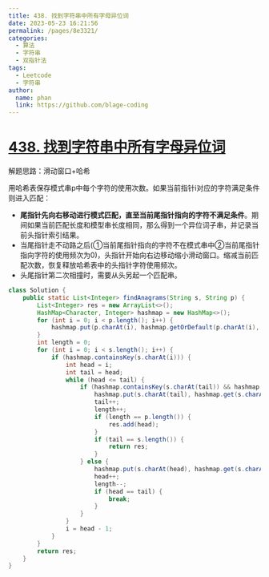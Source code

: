 ```yaml
---
title: 438. 找到字符串中所有字母异位词
date: 2023-05-23 16:21:56
permalink: /pages/8e3321/
categories:
  - 算法
  - 字符串
  - 双指针法
tags:
  - Leetcode
  - 字符串
author: 
  name: phan
  link: https://github.com/blage-coding
---
```

# [438. 找到字符串中所有字母异位词](https://leetcode.cn/problems/find-all-anagrams-in-a-string/)

解题思路：滑动窗口+哈希

用哈希表保存模式串p中每个字符的使用次数。如果当前指针i对应的字符满足条件则进入匹配：

- **尾指针先向右移动进行模式匹配，直至当前尾指针指向的字符不满足条件**。期间如果当前匹配长度和模型串长度相同，那么得到一个异位词子串，并记录当前头指针索引结果。
- 当尾指针走不动路之后(①当前尾指针指向的字符不在模式串中②当前尾指针指向字符的使用频次为0)，头指针开始向右边移动缩小滑动窗口。缩减当前匹配次数，恢复释放哈希表中的头指针字符使用频次。
- 头尾指针第二次相撞时，需要从头另起一个匹配串。

```java
class Solution {
    public static List<Integer> findAnagrams(String s, String p) {
        List<Integer> res = new ArrayList<>();
        HashMap<Character, Integer> hashmap = new HashMap<>();
        for (int i = 0; i < p.length(); i++) {
            hashmap.put(p.charAt(i), hashmap.getOrDefault(p.charAt(i), 0) + 1);
        }
        int length = 0;
        for (int i = 0; i < s.length(); i++) {
            if (hashmap.containsKey(s.charAt(i))) {
                int head = i;
                int tail = head;
                while (head <= tail) {
                    if (hashmap.containsKey(s.charAt(tail)) && hashmap.get(s.charAt(tail)) > 0) {
                        hashmap.put(s.charAt(tail), hashmap.get(s.charAt(tail)) - 1);
                        tail++;
                        length++;
                        if (length == p.length()) {
                            res.add(head);
                        }
                        if (tail == s.length()) {
                            return res;
                        }
                    } else {
                        hashmap.put(s.charAt(head), hashmap.get(s.charAt(head)) + 1);
                        head++;
                        length--;
                        if (head == tail) {
                            break;
                        }
                    }
                }
                i = head - 1;
            }
        }
        return res;
    }
}
```